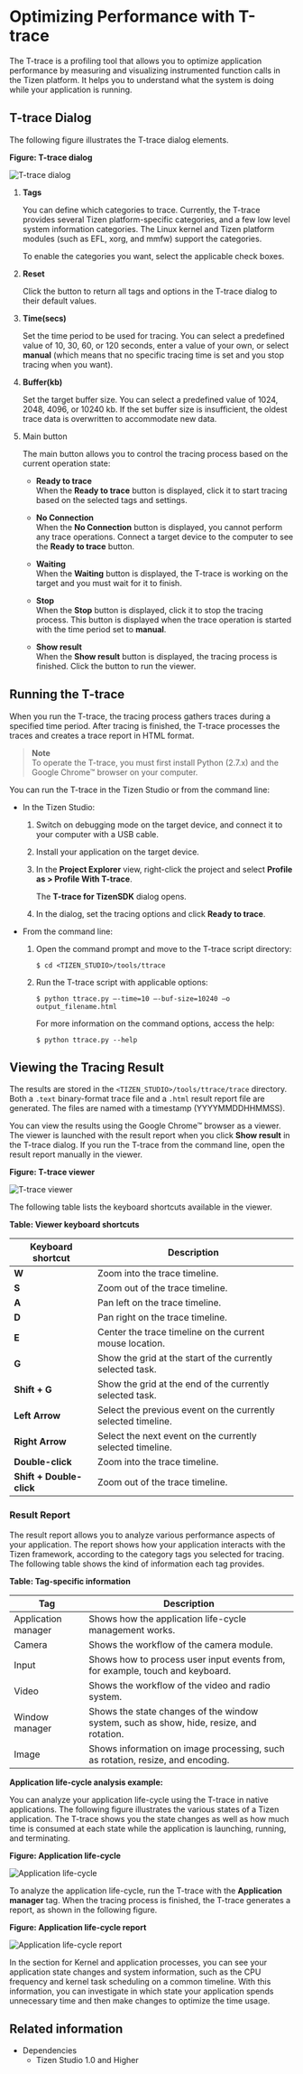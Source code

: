 # Optimizing Performance with T-trace

The T-trace is a profiling tool that allows you to optimize application performance by measuring and visualizing instrumented function calls in the Tizen platform. It helps you to understand what the system is doing while your application is running.

## T-trace Dialog

The following figure illustrates the T-trace dialog elements.

**Figure: T-trace dialog**

![T-trace dialog](./media/ttrace_dialog.png)

1. **Tags**

   You can define which categories to trace. Currently, the T-trace provides several Tizen platform-specific categories, and a few low level system information categories. The Linux kernel and Tizen platform modules (such as EFL, xorg, and mmfw) support the categories.

   To enable the categories you want, select the applicable check boxes.

2. **Reset**

   Click the button to return all tags and options in the T-trace dialog to their default values.

3. **Time(secs)**

   Set the time period to be used for tracing. You can select a predefined value of 10, 30, 60, or 120 seconds, enter a value of your own, or select **manual** (which means that no specific tracing time is set and you stop tracing when you want).

4. **Buffer(kb)**

   Set the target buffer size. You can select a predefined value of 1024, 2048, 4096, or 10240 kb. If the set buffer size is insufficient, the oldest trace data is overwritten to accommodate new data.

5. Main button

   The main button allows you to control the tracing process based on the current operation state:

   - **Ready to trace**  
     When the **Ready to trace** button is displayed, click it to start tracing based on the selected tags and settings.

   - **No Connection**  
     When the **No Connection** button is displayed, you cannot perform any trace operations. Connect a target device to the computer to see the **Ready to trace** button.

   - **Waiting**  
     When the **Waiting** button is displayed, the T-trace is working on the target and you must wait for it to finish.

   - **Stop**  
     When the **Stop** button is displayed, click it to stop the tracing process. This button is displayed when the trace operation is started with the time period set to **manual**.

   - **Show result**  
     When the **Show result** button is displayed, the tracing process is finished. Click the button to run the viewer.

## Running the T-trace

When you run the T-trace, the tracing process gathers traces during a specified time period. After tracing is finished, the T-trace processes the traces and creates a trace report in HTML format.

> **Note**  
> To operate the T-trace, you must first install Python (2.7.x) and the Google Chrome&trade; browser on your computer.

You can run the T-trace in the Tizen Studio or from the command line:

- In the Tizen Studio:

  1. Switch on debugging mode on the target device, and connect it to your computer with a USB cable.

  2. Install your application on the target device.

  3. In the **Project Explorer** view, right-click the project and select **Profile as > Profile With T-trace**.

     The **T-trace for TizenSDK** dialog opens.

  4. In the dialog, set the tracing options and click **Ready to trace**.

- From the command line:

  1. Open the command prompt and move to the T-trace script directory:

     ```
     $ cd <TIZEN_STUDIO>/tools/ttrace
     ```

  2. Run the T-trace script with applicable options:

     ```
     $ python ttrace.py –-time=10 –-buf-size=10240 –o output_filename.html
     ```

     For more information on the command options, access the help:

     ```
     $ python ttrace.py --help
     ```

## Viewing the Tracing Result

The results are stored in the `<TIZEN_STUDIO>/tools/ttrace/trace` directory. Both a `.text` binary-format trace file and a `.html` result report file are generated. The files are named with a timestamp (YYYYMMDDHHMMSS).

You can view the results using the Google Chrome&trade; browser as a viewer. The viewer is launched with the result report when you click **Show result** in the T-trace dialog. If you run the T-trace from the command line, open the result report manually in the viewer.

**Figure: T-trace viewer**

![T-trace viewer](./media/ttrace_viewer.png)

The following table lists the keyboard shortcuts available in the viewer.

**Table: Viewer keyboard shortcuts**

| Keyboard shortcut        | Description                              |
|--------------------------|------------------------------------------|
| **W**                    | Zoom into the trace timeline.            |
| **S**                    | Zoom out of the trace timeline.          |
| **A**                    | Pan left on the trace timeline.          |
| **D**                    | Pan right on the trace timeline.         |
| **E**                    | Center the trace timeline on the current mouse location. |
| **G**                    | Show the grid at the start of the currently selected task. |
| **Shift + G**            | Show the grid at the end of the currently selected task. |
| **Left Arrow**           | Select the previous event on the currently selected timeline. |
| **Right Arrow**          | Select the next event on the currently selected timeline. |
| **Double-click**         | Zoom into the trace timeline.            |
| **Shift + Double-click** | Zoom out of the trace timeline.          |

### Result Report

The result report allows you to analyze various performance aspects of your application. The report shows how your application interacts with the Tizen framework, according to the category tags you selected for tracing. The following table shows the kind of information each tag provides.

**Table: Tag-specific information**

| Tag                 | Description                              |
|---------------------|------------------------------------------|
| Application manager | Shows how the application life-cycle management works. |
| Camera              | Shows the workflow of the camera module. |
| Input               | Shows how to process user input events from, for example, touch and keyboard. |
| Video               | Shows the workflow of the video and radio system. |
| Window manager      | Shows the state changes of the window system, such as show, hide, resize, and rotation. |
| Image               | Shows information on image processing, such as rotation, resize, and encoding. |

**Application life-cycle analysis example:**

You can analyze your application life-cycle using the T-trace in native applications. The following figure illustrates the various states of a Tizen application. The T-trace shows you the state changes as well as how much time is consumed at each state while the application is launching, running, and terminating.

**Figure: Application life-cycle**

![Application life-cycle](./media/ttrace_lifecycle.png)

To analyze the application life-cycle, run the T-trace with the **Application manager** tag. When the tracing process is finished, the T-trace generates a report, as shown in the following figure.

**Figure: Application life-cycle report**

![Application life-cycle report](./media/ttrace_report.png)

In the section for Kernel and application processes, you can see your application state changes and system information, such as the CPU frequency and kernel task scheduling on a common timeline. With this information, you can investigate in which state your application spends unnecessary time and then make changes to optimize the time usage.

## Related information
* Dependencies
  - Tizen Studio 1.0 and Higher
